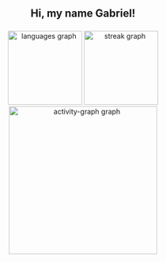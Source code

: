 <br clear="both">

<h2 align="center">Hi, my name Gabriel!</h2>

###

<div align="center">
  <img src="https://github-readme-stats.vercel.app/api/top-langs?username=B1730&locale=en&hide_title=false&layout=compact&card_width=320&langs_count=5&theme=dracula&hide_border=false&order=2" height="150" alt="languages graph"  />
  <img src="https://streak-stats.demolab.com?user=B1730&locale=en&mode=daily&theme=dracula&hide_border=false&border_radius=5&order=3" height="150" alt="streak graph"  />
  <img src="https://github-readme-activity-graph.vercel.app/graph?username=B1730&radius=16&theme=react&area=true&order=5" height="300" alt="activity-graph graph"  />
</div>

###
